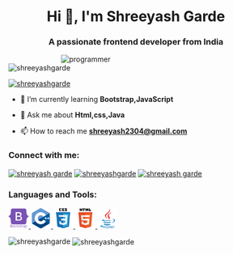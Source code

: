 <h1 align="center">Hi 👋, I'm Shreeyash Garde</h1>
<h3 align="center">A passionate frontend developer from India</h3>
<img align="right" width="400"img src="https://cdn.dribbble.com/users/1162077/screenshots/3848914/programmer.gif" alt="programmer">
<p align="left"> <img src="https://komarev.com/ghpvc/?username=shreeyashgarde&label=Profile%20views&color=0e75b6&style=flat" alt="shreeyashgarde" /> </p>

<p align="left"> <a href="https://twitter.com/shreeyashgarde" target="blank"><img src="https://img.shields.io/twitter/follow/shreeyashgarde?logo=twitter&style=for-the-badge" alt="shreeyashgarde" /></a> </p>

- 🌱 I’m currently learning **Bootstrap,JavaScript**

- 💬 Ask me about **Html,css,Java**

- 📫 How to reach me **shreeyash2304@gmail.com**

<h3 align="left">Connect with me:</h3>
<p align="left">
<a href="https://dev.to/shreeyash garde" target="blank"><img align="center" src="https://raw.githubusercontent.com/rahuldkjain/github-profile-readme-generator/master/src/images/icons/Social/devto.svg" alt="shreeyash garde" height="30" width="40" /></a>
<a href="https://twitter.com/shreeyashgarde" target="blank"><img align="center" src="https://raw.githubusercontent.com/rahuldkjain/github-profile-readme-generator/master/src/images/icons/Social/twitter.svg" alt="shreeyashgarde" height="30" width="40" /></a>
<a href="https://linkedin.com/in/shreeyash garde" target="blank"><img align="center" src="https://raw.githubusercontent.com/rahuldkjain/github-profile-readme-generator/master/src/images/icons/Social/linked-in-alt.svg" alt="shreeyash garde" height="30" width="40" /></a>
</p>

<h3 align="left">Languages and Tools:</h3>
<p align="left"> <a href="https://getbootstrap.com" target="_blank" rel="noreferrer"> <img src="https://raw.githubusercontent.com/devicons/devicon/master/icons/bootstrap/bootstrap-plain-wordmark.svg" alt="bootstrap" width="40" height="40"/> </a> <a href="https://www.w3schools.com/cpp/" target="_blank" rel="noreferrer"> <img src="https://raw.githubusercontent.com/devicons/devicon/master/icons/cplusplus/cplusplus-original.svg" alt="cplusplus" width="40" height="40"/> </a> <a href="https://www.w3schools.com/css/" target="_blank" rel="noreferrer"> <img src="https://raw.githubusercontent.com/devicons/devicon/master/icons/css3/css3-original-wordmark.svg" alt="css3" width="40" height="40"/> </a> <a href="https://www.w3.org/html/" target="_blank" rel="noreferrer"> <img src="https://raw.githubusercontent.com/devicons/devicon/master/icons/html5/html5-original-wordmark.svg" alt="html5" width="40" height="40"/> </a> <a href="https://www.java.com" target="_blank" rel="noreferrer"> <img src="https://raw.githubusercontent.com/devicons/devicon/master/icons/java/java-original.svg" alt="java" width="40" height="40"/> </a> </p>

<p><img align="left" src="https://github-readme-stats.vercel.app/api/top-langs?username=shreeyashgarde&show_icons=true&locale=en&layout=compact" alt="shreeyashgarde" /></p>

<p>&nbsp;<img align="center" src="https://github-readme-stats.vercel.app/api?username=shreeyashgarde&show_icons=true&locale=en" alt="shreeyashgarde" /></p>
